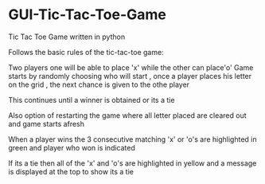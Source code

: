 # GUI-Tic-Tac-Toe-Game
Tic Tac Toe Game written in python

Follows the basic rules of the tic-tac-toe game:

Two players one will be able to place 'x' while the other can place'o'
Game starts by randomly choosing who will start , once a player places his letter on the grid , the next chance is given to the othe player

This continues until a winner is obtained or its a tie

Also option of restarting the game where all letter placed are cleared out and game starts afresh

When a player wins the 3 consecutive matching 'x' or 'o's are highlighted in green and player who won is indicated

If its a tie then all of the 'x' and 'o's are highlighted in yellow and a message is displayed at the top to show its a tie
